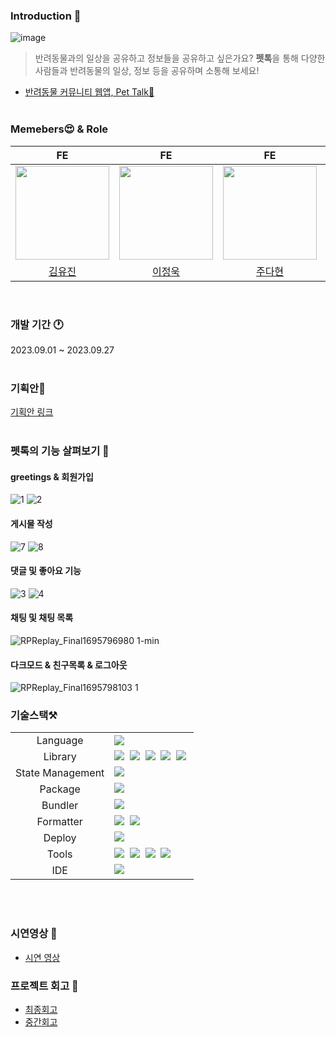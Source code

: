 ### Introduction 👐
![image](https://github.com/prgrms-fe-devcourse/FEDC4_PETTALK_Yrnana/assets/32586926/c0a50032-7c29-4ba5-9c56-4ceeb1de541b)

> 반려동물과의 일상을 공유하고 정보들을 공유하고 싶은가요? **펫톡**을 통해 다양한 사람들과 반려동물의 일상, 정보 등을 공유하며 소통해 보세요!
- [반려동물 커뮤니티 웹앱, Pet Talk💛](https://pettalk-depoloy.vercel.app)
<br><br>
### Memebers😍 & Role

|FE|FE|FE|FE|
|:---:|:---:|:---:|:---:|
|<img src="https://avatars.githubusercontent.com/u/67894159?v=4" width="150"/>|<img src="https://avatars.githubusercontent.com/u/61570018?v=4" width="150"/>|<img src="https://avatars.githubusercontent.com/u/96521594?v=4" width="150"/>|<img src="https://avatars.githubusercontent.com/u/32586926?v=4" width="150"/>|
|[김유진](https://github.com/eugene028)|[이정욱](https://github.com/JeongWuk)|[주다현](https://github.com/judahhh)|[김정호](https://github.com/cloud0406)|
<br>


### 개발 기간 🕐
 2023.09.01 ~ 2023.09.27
<br><br>

### 기획안📑
[기획안 링크](https://prgrms.notion.site/PetTalk-fcab9acee1964146b155b321737a1ac6?pvs=4) 
<br><br>


### 펫톡의 기능 살펴보기 📗

#### greetings & 회원가입

![1](https://github.com/prgrms-fe-devcourse/FEDC4_PETTALK_Yrnana/assets/32586926/7cc8bbed-7907-485a-a2fa-7f02a06f776b)    ![2](https://github.com/prgrms-fe-devcourse/FEDC4_PETTALK_Yrnana/assets/32586926/951184f3-8017-46b6-ab6a-a7add79d59b0)

#### 게시물 작성

![7](https://github.com/prgrms-fe-devcourse/FEDC4_PETTALK_Yrnana/assets/32586926/870f1a89-2ab4-4064-96e9-1d1d8a0883d8)    ![8](https://github.com/prgrms-fe-devcourse/FEDC4_PETTALK_Yrnana/assets/32586926/2602edc3-fe81-4d85-b5e0-3ea041336171)

#### 댓글 및 좋아요 기능

![3](https://github.com/prgrms-fe-devcourse/FEDC4_PETTALK_Yrnana/assets/32586926/c8183b57-c70c-466d-aaa6-a0172904a542)
![4](https://github.com/prgrms-fe-devcourse/FEDC4_PETTALK_Yrnana/assets/32586926/df9d96b9-4898-498a-8460-3439b1331521)

#### 채팅 및 채팅 목록
![RPReplay_Final1695796980 1-min](https://github.com/prgrms-fe-devcourse/FEDC4_PETTALK_Yrnana/assets/32586926/ccc419aa-8cec-4aeb-a89c-bac3c7f30369)

#### 다크모드 & 친구목록 & 로그아웃 
![RPReplay_Final1695798103 1](https://github.com/prgrms-fe-devcourse/FEDC4_PETTALK_Yrnana/assets/32586926/1113ce89-e10a-481b-999a-d0969c54fedb)





### 기술스택⚒️
<table>
<tr>
 <td align="center">Language</td>
 <td>
  <img src="https://img.shields.io/badge/TypeScript-3178C6?style=for-the-badge&logo=TypeScript&logoColor=ffffff"/>
 </td>
</tr>
<tr>
 <td align="center">Library</td>
 <td>
  <img src="https://img.shields.io/badge/React-61DAFB?style=for-the-badge&logo=React&logoColor=ffffff"/>&nbsp  
 <img src="https://img.shields.io/badge/ReactQuery-FF4154?style=for-the-badge&logo=ReactQuery&logoColor=white"/>&nbsp  
 <img src="https://img.shields.io/badge/Emotion-C865B9?style=for-the-badge&logo=Emotion&logoColor=white"/>&nbsp  
<img src="https://img.shields.io/badge/Axios-6028e0?style=for-the-badge&logo=Axios&logoColor=ffffff"/>&nbsp 
<img src="https://img.shields.io/badge/threejs-black?style=for-the-badge&logo=three.js&logoColor=white"/>&nbsp 
  </td>
</tr>
<tr>
 <td align="center">State Management</td>
 <td>
  <img src="https://img.shields.io/badge/JOTAI-ECD53F?style=for-the-badge&logo=Jotai&logoColor=ffffff"/>&nbsp  
 </td>
</tr>
<tr>
 <td align="center">Package</td>
 <td>
    <img src="https://img.shields.io/badge/NPM-CB3837?style=for-the-badge&logo=Npm&logoColor=white"/>&nbsp 
  </td>
</tr>
<tr>
 <td align="center">Bundler</td>
 <td>
    <img src="https://img.shields.io/badge/vite-646CFF?style=for-the-badge&logo=Vite&logoColor=white"/>&nbsp 
  </td>
</tr>
<tr>
 <td align="center">Formatter</td>
 <td>
  <img src="https://img.shields.io/badge/Prettier-373338?style=for-the-badge&logo=Prettier&logoColor=ffffff"/>&nbsp 
  <img src="https://img.shields.io/badge/ESLint-4B32C3?style=for-the-badge&logo=ESLint&logoColor=ffffff"/>&nbsp 
 </td>
</tr>
<tr>
 <td align="center">Deploy</td>
 <td>
    <img src="https://img.shields.io/badge/vercel-%23000000.svg?style=for-the-badge&logo=vercel&logoColor=white"/>&nbsp
 </td>
</tr>

<tr>
 <td align="center">Tools</td>
 <td>
    <img src="https://img.shields.io/badge/GitHub-181717?style=for-the-badge&logo=GitHub&logoColor=white"/>&nbsp 
    <img src="https://img.shields.io/badge/Notion-5a5d69?style=for-the-badge&logo=Notion&logoColor=white"/>&nbsp
    <img src="https://img.shields.io/badge/Slack-4A154B?style=for-the-badge&logo=Slack&logoColor=white"/>&nbsp 
    <img src="https://img.shields.io/badge/Figma-d90f42?style=for-the-badge&logo=Figma&logoColor=white"/>&nbsp  
 </td>
</tr>
<tr>
 <td align="center">IDE</td>
 <td>
    <img src="https://img.shields.io/badge/VSCode-007ACC?style=for-the-badge&logo=Visual%20Studio%20Code&logoColor=white"/>&nbsp
</tr>
</table>
<br>
<br>


### 시연영상 🎥 

- [시연 영상](https://drive.google.com/file/d/1jY4_xcPX4vKae7GZqe5_8ixGRLvyR1YN/view?usp=drive_link)


### 프로젝트 회고 🤩
- [최종회고](https://www.notion.so/8a6f8ccc3bae46db86b78295b15a089a?pvs=4)
- [중간회고](https://www.notion.so/ec7f9b5a541542c2b643d8ece08d3dd0?pvs=4)

<br><br><br>
